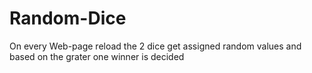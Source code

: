 # Random-Dice
On every Web-page reload the 2 dice get assigned random values and based on the grater one winner is decided
